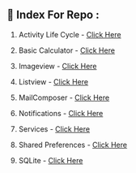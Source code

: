## 📇 Index For Repo : 

1. Activity Life Cycle - [Click Here](https://github.com/kish-gk/Andriod/tree/main/ActivityLifeCycle/app)

2. Basic Calculator - [Click Here](https://github.com/kish-gk/Andriod/tree/main/Basic-Calculator/app)

3. Imageview - [Click Here](https://github.com/kish-gk/Andriod/tree/main/ImageView)

4. Listview - [Click Here](https://github.com/kish-gk/Andriod/tree/main/ListView)

5. MailComposer - [Click Here](https://github.com/kish-gk/Andriod/tree/main/MailComposer/app)

6. Notifications - [Click Here](https://github.com/kish-gk/Andriod/tree/main/Notifications)

7. Services - [Click Here](https://github.com/kish-gk/Andriod/tree/main/Services)

8. Shared Preferences - [Click Here](https://github.com/kish-gk/Andriod/tree/main/SharedPreferences)

9. SQLite - [Click Here](https://github.com/kish-gk/Andriod/tree/main/SQLite)
